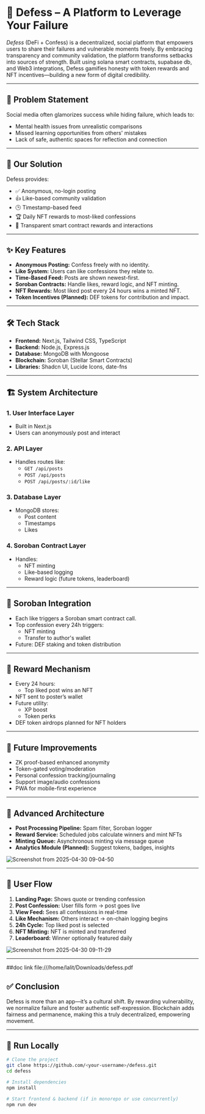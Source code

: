 # 💬 Defess – A Platform to Leverage Your Failure

_Defess_ (DeFi + Confess) is a decentralized,  social platform that empowers users to share their failures and vulnerable moments freely. By embracing transparency and community validation, the platform transforms setbacks into sources of strength. Built using solana  smart contracts, supabase db, and Web3 integrations, Defess gamifies honesty with token rewards and NFT incentives—building a new form of digital credibility.

---

## 🧠 Problem Statement

Social media often glamorizes success while hiding failure, which leads to:

- Mental health issues from unrealistic comparisons
- Missed learning opportunities from others' mistakes
- Lack of safe, authentic spaces for reflection and connection

---

## 🚀 Our Solution

Defess provides:

- ✅ Anonymous, no-login posting
- 👍 Like-based community validation
- 🕒 Timestamp-based feed
- 🏆 Daily NFT rewards to most-liked confessions
- 🔐 Transparent smart contract rewards and interactions

---

## ✨ Key Features

- **Anonymous Posting:** Confess freely with no identity.
- **Like System:** Users can like confessions they relate to.
- **Time-Based Feed:** Posts are shown newest-first.
- **Soroban Contracts:** Handle likes, reward logic, and NFT minting.
- **NFT Rewards:** Most liked post every 24 hours wins a minted NFT.
- **Token Incentives (Planned):** DEF tokens for contribution and impact.

---

## 🛠️ Tech Stack

- **Frontend:** Next.js, Tailwind CSS, TypeScript
- **Backend:** Node.js, Express.js
- **Database:** MongoDB with Mongoose
- **Blockchain:** Soroban (Stellar Smart Contracts)
- **Libraries:** Shadcn UI, Lucide Icons, date-fns

---

## 🏗️ System Architecture

### 1. User Interface Layer
- Built in Next.js
- Users can anonymously post and interact

### 2. API Layer
- Handles routes like:
  - `GET /api/posts`
  - `POST /api/posts`
  - `POST /api/posts/:id/like`

### 3. Database Layer
- MongoDB stores:
  - Post content
  - Timestamps
  - Likes

### 4. Soroban Contract Layer
- Handles:
  - NFT minting
  - Like-based logging
  - Reward logic (future tokens, leaderboard)

---

## 🔗 Soroban Integration

- Each like triggers a Soroban smart contract call.
- Top confession every 24h triggers:
  - NFT minting
  - Transfer to author's wallet
- Future: DEF staking and token distribution

---

## 🎁 Reward Mechanism

- Every 24 hours:
  - Top liked post wins an NFT
- NFT sent to poster’s wallet
- Future utility:
  - XP boost
  - Token perks
- DEF token airdrops planned for NFT holders

---

## 🔮 Future Improvements

- ZK proof-based enhanced anonymity
- Token-gated voting/moderation
- Personal confession tracking/journaling
- Support image/audio confessions
- PWA for mobile-first experience

---

## 🧩 Advanced Architecture

- **Post Processing Pipeline:** Spam filter, Soroban logger
- **Reward Service:** Scheduled jobs calculate winners and mint NFTs
- **Minting Queue:** Asynchronous minting via message queue
- **Analytics Module (Planned):** Suggest tokens, badges, insights

![Screenshot from 2025-04-30 09-04-50](https://github.com/user-attachments/assets/963758eb-e6a2-4231-894f-1e6808c7e016)

---

## 👣 User Flow

1. **Landing Page:** Shows quote or trending confession
2. **Post Confession:** User fills form → post goes live
3. **View Feed:** Sees all confessions in real-time
4. **Like Mechanism:** Others interact → on-chain logging begins
5. **24h Cycle:** Top liked post is selected
6. **NFT Minting:** NFT is minted and transferred
7. **Leaderboard:** Winner optionally featured daily

![Screenshot from 2025-04-30 09-11-29](https://github.com/user-attachments/assets/3bda5aa9-e9e4-4107-a3e8-77c48d807038)

---
##doc link
file:///home/lalit/Downloads/defess.pdf


## ✅ Conclusion

Defess is more than an app—it’s a cultural shift. By rewarding vulnerability, we normalize failure and foster authentic self-expression. Blockchain adds fairness and permanence, making this a truly decentralized, empowering movement.

---

## 🧪 Run Locally

```bash
# Clone the project
git clone https://github.com/<your-username>/defess.git
cd defess

# Install dependencies
npm install

# Start frontend & backend (if in monorepo or use concurrently)
npm run dev
